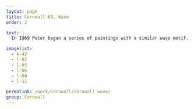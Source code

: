 ```yaml
---
layout: page
title: Cornwall 69, Wave
order: 2

text: |
  In 1969 Peter began a series of paintings with a similar wave motif. They were much more controlled, ordered and simplified than his earlier work.  Although he only painted in this style for less than a year, the formality and break from the free form abstraction mark the beginning of a more mature style.

imagelist:
  - k-42
  - l-02
  - l-05
  - l-06
  - l-08
  - l-11

permalink: /work/cornwall/cornwall_wave/
group: Cornwall
---
```

